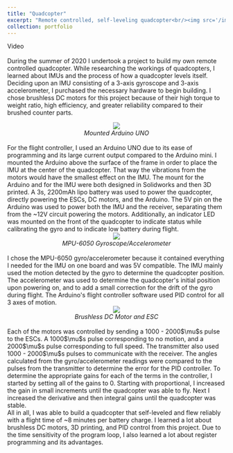 ```yaml
---
title: "Quadcopter"
excerpt: "Remote controlled, self-leveling quadcopter<br/><img src='/images/500x300.png'>"
collection: portfolio
---
```

Video<br/><br/>
During the summer of 2020 I undertook a project to build my own remote controlled quadcopter. While researching the workings of quadcopters, I learned about IMUs and the process of how a quadcopter levels itself. Deciding upon an IMU consisting of a 3-axis gyroscope and 3-axis accelerometer, I purchased the necessary hardware to begin building. I chose brushless DC motors for this project because of their high torque to weight ratio, high efficiency, and greater reliability compared to their brushed counter parts.<br/>
<center><img src ='/images/500x300.png'><br/>
<em>Mounted Arduino UNO</em></center><br/>
For the flight controller, I used an Arduino UNO due to its ease of programming and its large current output compared to the Arduino mini. I mounted the Arduino above the surface of the frame in order to place the IMU at the center of the quadcopter. That way the vibrations from the motors would have the smallest effect on the IMU. The mount for the Arduino and for the IMU were both designed in Solidworks and then 3D printed. A 3s, 2200mAh lipo battery was used to power the quadcopter, directly powering the ESCs, DC motors, and the Arduino. The 5V pin on the Arduino was used to power both the IMU and the receiver, separating them from the ~12V circuit powering the motors. Additionally, an indicator LED was mounted on the front of the quadcopter to indicate status while calibrating the gyro and to indicate low battery during flight. <br/>
<center><img src ='/images/500x300.png'><br/>
<em>MPU-6050 Gyroscope/Accelerometer</em></center><br/>
I chose the MPU-6050 gyro/accelerometer because it contained everything I needed for the IMU on one board and was 5V compatible. The IMU mainly used the motion detected by the gyro to determine the quadcopter position. The accelerometer was used to determine the quadcopter's initial position upon powering on, and to add a small correction for the drift of the gyro during flight. The Arduino's flight controller software used PID control for all 3 axes of motion.<br/>
<center><img src ='/images/500x300.png'><br/>
<em>Brushless DC Motor and ESC</em></center><br/>
Each of the  motors was controlled by sending a 1000 - 2000$\mu$s pulse to the ESCs. A 1000$\mu$s pulse corresponding to no motion, and a 2000$\mu$s pulse corresponding to full speed. The transmitter also used 1000 - 2000$\mu$s pulses to communicate with the receiver. The angles calculated from the gyro/accelerometer readings were compared to the pulses from the transmitter to determine the error for the PID controller. To determine the appropriate gains for each of the terms in the controller, I started by setting all of the gains to 0. Starting with proportional, I increased the gain in small increments until the quadcopter was able to fly. Next I increased the derivative and then integral gains until the quadcopter was stable.<br/>
All in all, I was able to build a quadcopter that self-leveled and flew reliably with a flight time of ~8 minutes per battery charge. I learned a lot about brushless DC motors, 3D printing, and PID control from this project. Due to the time sensitivity of the program loop, I also learned a lot about register programming and its advantages.  

